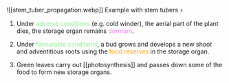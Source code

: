 ![[stem_tuber_propagation.webp]]
Example with stem tubers ⤴

1. Under <span style="color: lightgreen">adverse conditions</span> (e.g. cold winder), the aerial part of the plant dies, the storage organ remains <span style="color: violet">dormant</span>.

2. Under <span style="color: lightgreen">favourable conditions</span>, a bud grows and develops a new shoot and adventitious roots using the <span style="color: orange">food reserves</span> in the storage organ.

3. Green leaves carry out [[photosynthesis]] and passes down some of the food to form new storage organs.
